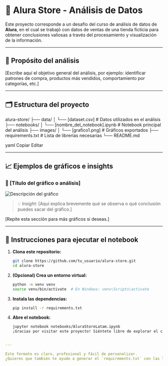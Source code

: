 # 🛒 Alura Store - Análisis de Datos

Este proyecto corresponde a un desafío del curso de análisis de datos de **Alura**, en el cual se trabajó con datos de ventas de una tienda ficticia para obtener conclusiones valiosas a través del procesamiento y visualización de la información.

---

## 🎯 Propósito del análisis

[Escribe aquí el objetivo general del análisis, por ejemplo: identificar patrones de compra, productos más vendidos, comportamiento por categorías, etc.]

---

## 🗂️ Estructura del proyecto

alura-store/
├── data/
│ └── [dataset.csv] # Datos utilizados en el análisis
├── notebooks/
│ └── [nombre_del_notebook].ipynb # Notebook principal del análisis
├── images/
│ └── [grafico1.png] # Gráficos exportados
├── requirements.txt # Lista de librerías necesarias
└── README.md

yaml
Copiar
Editar

---

## 📈 Ejemplos de gráficos e insights

### 🔹 [Título del gráfico o análisis]

![Descripción del gráfico](images/[nombre_del_archivo].png)

> 💡 *Insight:* [Aquí explica brevemente qué se observa o qué conclusión puedes sacar del gráfico.]

[Repite esta sección para más gráficos si deseas.]

---

## 🧪 Instrucciones para ejecutar el notebook

1. **Clona este repositorio:**

   ```bash
   git clone https://github.com/tu_usuario/alura-store.git
   cd alura-store
   
2. **(Opcional) Crea un entorno virtual:**

   ```bash
   python -m venv venv
   source venv/bin/activate  # En Windows: venv\Scripts\activate

3. **Instala las dependencias:**

   ```bash
   pip install -r requirements.txt

4. **Abre el notebook:**

   ```bash
   jupyter notebook notebooks/AluraStoreLatam.ipynb
   ¡Gracias por visitar este proyecto! Siéntete libre de explorar el código, usarlo como referencia o sugerir mejoras. 🙌

```yaml

---

Este formato es claro, profesional y fácil de personalizar.  
¿Quieres que también te ayude a generar el `requirements.txt` con las librerías más comunes que usaste en el notebook?
